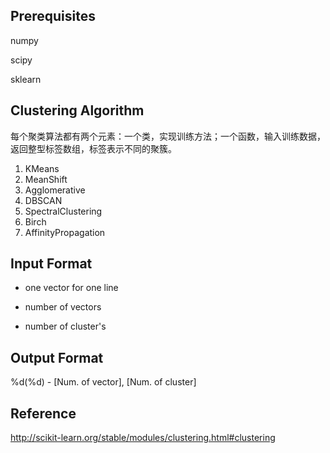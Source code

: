 ## Prerequisites
numpy

scipy

sklearn

## Clustering Algorithm

每个聚类算法都有两个元素：一个类，实现训练方法；一个函数，输入训练数据，返回整型标签数组，标签表示不同的聚簇。

1. KMeans
2. MeanShift
3. Agglomerative
4. DBSCAN
5. SpectralClustering
6. Birch
7. AffinityPropagation


## Input Format
- one vector for one line

- number of vectors

- number of cluster's 

## Output Format
%d(%d) - 
[Num. of vector], [Num. of cluster]


## Reference
http://scikit-learn.org/stable/modules/clustering.html#clustering 

